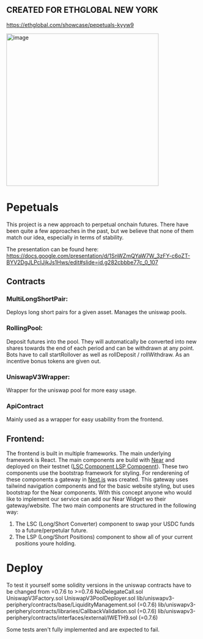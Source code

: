 ## CREATED FOR ETHGLOBAL NEW YORK

https://ethglobal.com/showcase/pepetuals-kyyw9

<img width="398" alt="image" src="https://github.com/patrick-hacks/Pepetuals/assets/72362902/da1f8288-6a7b-4b89-98f1-6e168b252374">

# Pepetuals

This project is a new approach to perpetual onchain futures. There have been quite a few approaches in the past, but we believe that none of them match our idea, especially in terms of stability.

The presentation can be found here:
https://docs.google.com/presentation/d/1SnWZmQYaW7W_3zFY-c6oZT-BYV2DgJLPcIJjkJs1Hws/edit#slide=id.g282cbbbe77c_0_107

## Contracts

### MultiLongShortPair:
Deploys long short pairs for a given asset.
Manages the uniswap pools.

### RollingPool:
Deposit futures into the pool. They will automatically be converted into new shares towards the end of each period and can be withdrawn at any point.
Bots have to call startRollover as well as rollDeposit / rollWithdraw. As an incentive bonus tokens are given out.

### UniswapV3Wrapper:
Wrapper for the uniswap pool for more easy usage.

### ApiContract
Mainly used as a wrapper for easy usability from the frontend.


## Frontend:
The frontend is built in multiple frameworks. The main underlying framework is React. The main components are build with [Near](https://near.org/) and deployed on their testnet ([LSC Component](https://test.near.org/paulg00.testnet/widget/LSC.Main),[LSP Compoennt](https://test.near.org/paulg00.testnet/widget/LSP.Main)). These two components use the bootstrap framework for styling. For renderening of these components a gateway in [Next.js](https://nextjs.org) was created. This gateway uses tailwind navigation components and for the basic website styling, but uses bootstrap for the Near components.
With this concept anyone who would like to implement our service can add our Near Widget wo their gateway/website.
The two main components are structured in the following way:
1. The LSC (Long/Short Converter) component to swap your USDC funds to a future/perpetular future.
2. The LSP (Long/Short Positions) component to show all of your current positions youre holding.

# Deploy

To test it yourself some solidity versions in the uniswap contracts have to be changed from =0.7.6 to >=0.7.6
NoDelegateCall.sol
UniswapV3Factory.sol
UniswapV3PoolDeployer.sol
lib/uniswapv3-periphery/contracts/base/LiquidityManagement.sol (=0.7.6)
lib/uniswapv3-periphery/contracts/libraries/CallbackValidation.sol (=0.7.6)
lib/uniswapv3-periphery/contracts/interfaces/external/IWETH9.sol (=0.7.6)


Some tests aren't fully implemented and are expected to fail.
